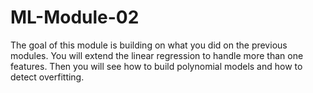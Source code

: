 # ML-Module-02
The goal of this module is building on what you did on the previous modules. You will extend the linear regression to handle more than one features. Then you will see how to build polynomial models and how to detect overfitting.
